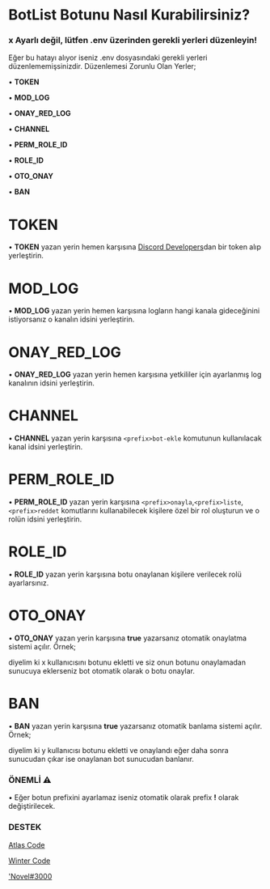 BotList Botunu Nasıl Kurabilirsiniz?
====================================

### x Ayarlı değil, lütfen .env üzerinden gerekli yerleri düzenleyin!

Eğer bu hatayı alıyor iseniz .env dosyasındaki gerekli yerleri düzenlememişsinizdir. Düzenlemesi Zorunlu Olan Yerler;

• **TOKEN**

• **MOD_LOG**

• **ONAY_RED_LOG**

• **CHANNEL**

• **PERM_ROLE_ID**

• **ROLE_ID**


• **OTO_ONAY**

• **BAN**

# TOKEN
• **TOKEN** yazan yerin hemen karşısına [Discord Developers](https://discord.com/developers/applications)dan bir token alıp yerleştirin.
# MOD_LOG
• **MOD_LOG** yazan yerin hemen karşısına logların hangi kanala gideceğinini istiyorsanız o kanalın idsini yerleştirin.
# ONAY_RED_LOG
• **ONAY_RED_LOG** yazan yerin hemen karşısına yetkililer için ayarlanmış log kanalının idsini yerleştirin.
# CHANNEL
• **CHANNEL** yazan yerin karşısına `<prefix>bot-ekle` komutunun kullanılacak kanal idsini yerleştirin.
# PERM_ROLE_ID
• **PERM_ROLE_ID** yazan yerin karşısına `<prefix>onayla`,`<prefix>liste`,`<prefix>reddet` komutlarını kullanabilecek kişilere özel bir rol oluşturun ve o rolün idsini yerleştirin.
# ROLE_ID
• **ROLE_ID** yazan yerin karşısına botu onaylanan kişilere verilecek rolü ayarlarsınız.
# OTO_ONAY
• **OTO_ONAY** yazan yerin karşısına **true** yazarsanız otomatik onaylatma sistemi açılır. Örnek;


 diyelim ki x kullanıcısını botunu ekletti ve siz onun botunu onaylamadan sunucuya eklerseniz bot otomatik olarak o botu onaylar.
# BAN 
• **BAN** yazan yerin karşısına **true** yazarsanız otomatik banlama sistemi açılır. Örnek;


diyelim ki y kullanıcısı botunu ekletti ve onaylandı eğer daha sonra sunucudan çıkar ise onaylanan bot sunucudan banlanır.

### ÖNEMLİ ⚠️
• Eğer botun prefixini ayarlamaz iseniz otomatik olarak prefix **!** olarak değiştirilecek.

### DESTEK

[Atlas Code](https://discord.gg/botlist)

[Winter Code](https://discord.gg/G7pmBjdK5N)

['Novel#3000](https://discord.com/users/917437900298285097)